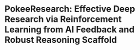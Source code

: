 # PokeeResearch: Effective Deep Research via Reinforcement Learning from AI Feedback and Robust Reasoning Scaffold


